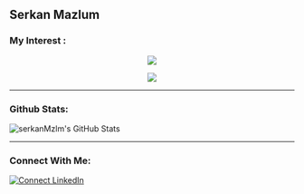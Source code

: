 
## Serkan Mazlum
### My Interest :
<p align="center">
  <a href="https://skillicons.dev">
    <img src="https://skillicons.dev/icons?i=c,cpp,py,js,qt,cmake,bash,linux,docker" />
  </a>
</p>
<p align="center">
  <a href="https://skillicons.dev">
    <img src="https://skillicons.dev/icons?i=ros,md,matlab,raspberrypi,arduino,git,github,firebase,vscode" />
  </a>
</p>

---
###  Github Stats:
  <img align="center" alt="serkanMzlm's GitHub Stats" src="https://github-readme-stats.vercel.app/api?username=serkanMzlm&show_icons=true&hide_border=true&title_color=ff652f&icon_color=FFE400&bg_color=09131B&text_color=ffffff&border_color=0c1a25" /> 

 
---
### Connect With Me:
[![Connect LinkedIn](https://img.shields.io/badge/LinkedIn-0077B5?style=for-the-badge&logo=linkedin&logoColor=white)](https://www.linkedin.com/in/serkanmazlum/)


<br />
